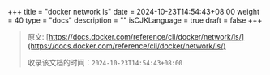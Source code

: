 +++
title = "docker network ls"
date = 2024-10-23T14:54:43+08:00
weight = 40
type = "docs"
description = ""
isCJKLanguage = true
draft = false
+++

> 原文: [https://docs.docker.com/reference/cli/docker/network/ls/](https://docs.docker.com/reference/cli/docker/network/ls/)
>
> 收录该文档的时间：`2024-10-23T14:54:43+08:00`

